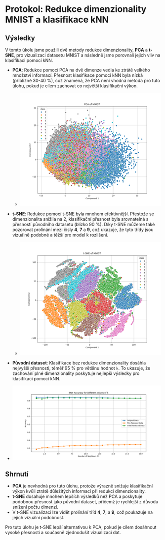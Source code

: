 # Protokol: Redukce dimenzionality MNIST a klasifikace kNN

## Výsledky
V tomto úkolu jsme použili dvě metody redukce dimenzionality, **PCA** a **t-SNE**, pro vizualizaci datasetu MNIST a následně jsme porovnali jejich vliv na klasifikaci pomocí kNN.

- **PCA**: Redukce pomocí PCA na dvě dimenze vedla ke ztrátě velkého množství informací. Přesnost klasifikace pomocí kNN byla nízká (přibližně 30-40 %), což znamená, že PCA není vhodná metoda pro tuto úlohu, pokud je cílem zachovat co největší klasifikační výkon.
  - ![PCA Vizualizace](pca_mnist.png)

- **t-SNE**: Redukce pomocí t-SNE byla mnohem efektivnější. Přestože se dimenzionalita snížila na 2, klasifikační přesnost byla srovnatelná s přesností původního datasetu (blízko 90 %). Díky t-SNE můžeme také pozorovat prolínání mezi čísly **4**, **7** a **9**, což ukazuje, že tyto třídy jsou vizuálně podobné a těžší pro model k rozlišení.
  - ![t-SNE Vizualizace](tsne_mnist.png)

- **Původní dataset**: Klasifikace bez redukce dimenzionality dosáhla nejvyšší přesnosti, téměř 95 % pro většinu hodnot `k`. To ukazuje, že zachování plné dimenzionality poskytuje nejlepší výsledky pro klasifikaci pomocí kNN.

- ![k-NN Porovnání](knn_accuracies.png)

## Shrnutí
- **PCA** je nevhodná pro tuto úlohu, protože výrazně snižuje klasifikační výkon kvůli ztrátě důležitých informací při redukci dimenzionality.
- **t-SNE** dosahuje mnohem lepších výsledků než PCA a poskytuje podobnou přesnost jako původní dataset, přičemž je rychlejší z důvodu snížení počtu dimenzí.
- V t-SNE vizualizaci lze vidět prolínání tříd **4**, **7**, a **9**, což poukazuje na jejich vizuální podobnost.

Pro tuto úlohu je t-SNE lepší alternativou k PCA, pokud je cílem dosáhnout vysoké přesnosti a současně zjednodušit vizualizaci dat.


